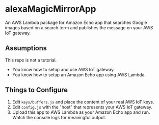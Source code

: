 # alexaMagicMirrorApp
An AWS Lambda package for Amazon Echo app that searches Google images based on a search term and publishes the message on your AWS IoT gateway.

## Assumptions
This repo is not a tutorial.
* You know how to setup and use AWS IoT gateway.
* You know how to setup an Amazon Echo app using AWS Lambda. 

## Things to Configure
1. Edit `keys/buffers.js` and place the content of your real AWS IoT keys.
2. Edit `config.js` with the "host" that represents your AWS IoT gateway.
3. Upload this app to AWS Lambda as your Amazon Echo app and run. Watch the console logs for meaningful output.
